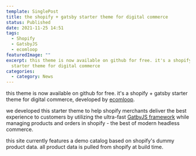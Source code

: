 ```yaml
---
template: SinglePost
title: the shopify + gatsby starter theme for digital commerce
status: Published
date: 2021-11-25 14:51
tags:
  - Shopify
  - GatsbyJS
  - ecomloop
featuredImage: ""
excerpt: this theme is now available on github for free. it's a shopify + gatsby
  starter theme for digital commerce
categories:
  - category: News
---
```


this theme is now available on github for free. it's a shopify + gatsby starter theme for digital commerce, developed by [ecomloop](https://ecomloop.com).

we developed this starter theme to help shopify merchants deliver the best experience to customers by utilizing the ultra-fast [GatbyJS framework](https://gatsbyjs.org) while managing products and orders in shopify - the best of modern headless commerce.

this site currently features a demo catalog based on shopify's dummy product data. all product data is pulled from shopify at build time.
